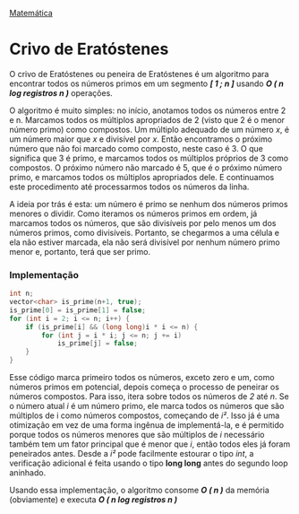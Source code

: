 [Matemática]

# Crivo de Eratóstenes

O crivo de Eratóstenes ou peneira de Eratóstenes é um algoritmo para encontrar todos os números primos em um segmento ***[ 1 ; n ]*** usando ***O ( n log registros n )*** operações.

O algoritmo é muito simples: no início, anotamos todos os números entre 2 e n. Marcamos todos os múltiplos apropriados de 2 (visto que 2 é o menor número primo) como compostos. Um múltiplo adequado de um número *x*, é um número maior que *x* e divisível por *x*. Então encontramos o próximo número que não foi marcado como composto, neste caso é 3. O que significa que 3 é primo, e marcamos todos os múltiplos próprios de 3 como compostos. O próximo número não marcado é 5, que é o próximo número primo, e marcamos todos os múltiplos apropriados dele. E continuamos este procedimento até processarmos todos os números da linha.

A ideia por trás é esta: um número é primo se nenhum dos números primos menores o dividir. Como iteramos os números primos em ordem, já marcamos todos os números, que são divisíveis por pelo menos um dos números primos, como divisíveis. Portanto, se chegarmos a uma célula e ela não estiver marcada, ela não será divisível por nenhum número primo menor e, portanto, terá que ser primo.


### Implementação

````cpp
int n;
vector<char> is_prime(n+1, true);
is_prime[0] = is_prime[1] = false;
for (int i = 2; i <= n; i++) {
    if (is_prime[i] && (long long)i * i <= n) {
        for (int j = i * i; j <= n; j += i)
            is_prime[j] = false;
    }
}
````

Esse código marca primeiro todos os números, exceto zero e um, como números primos em potencial, depois começa o processo de peneirar os números compostos. Para isso, itera sobre todos os números de *2* até *n*. Se o número atual *i* é um número primo, ele marca todos os números que são múltiplos de i como números compostos, começando de *i²*. Isso já é uma otimização em vez de uma forma ingênua de implementá-la, e é permitido porque todos os números menores que são múltiplos de *i* necessário também tem um fator principal que é menor que *i*, então todos eles já foram peneirados antes. Desde a *i²* pode facilmente estourar o tipo *int*, a verificação adicional é feita usando o tipo **long long** antes do segundo loop aninhado.

Usando essa implementação, o algoritmo consome ***O ( n )*** da memória (obviamente) e executa ***O ( n log registros n )***


[Matemática]: https://github.com/alexistoigo/lab/blob/master/Matematica/main.md#matem%C3%A1tica
